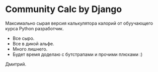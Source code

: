 # Community Calc by Django
Максимально сырая версия калькулятора калорий от обуучающего курса Python разработчик.

- Все сыро.
- Все в дикой альфе.
- Много лишнего.
- Будет время доделаю с бутстрапами и прочими плюхами :)

Дмитрий.
